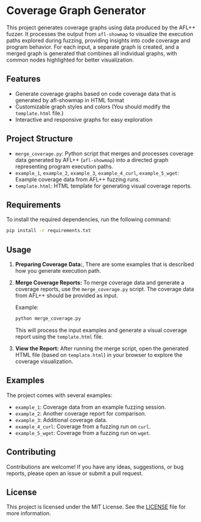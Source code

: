 # Coverage Graph Generator

This project generates coverage graphs using data produced by the AFL++ fuzzer. It processes the output from `afl-showmap` to visualize the execution paths explored during fuzzing, providing insights into code coverage and program behavior. For each input, a separate graph is created, and a merged graph is generated that combines all individual graphs, with common nodes highlighted for better visualization.

## Features

- Generate coverage graphs based on code coverage data that is generated by afl-showmap in HTML format
- Customizable graph styles and colors (You should modify the `template.html` file.)
- Interactive and responsive graphs for easy exploration

## Project Structure

- `merge_coverage.py`: Python script that merges and processes coverage data generated by AFL++ (`afl-showmap`) into a directed graph representing program execution paths.
- `example_1`, `example_2`, `example_3`, `example_4_curl`, `example_5_wget`: Example coverage data from AFL++ fuzzing runs.
- `template.html`: HTML template for generating visual coverage reports.

## Requirements

To install the required dependencies, run the following command:

```bash
pip install -r requirements.txt
```

## Usage

1. **Preparing Coverage Data:**, There are some examples that is described how you generate execution path.
1. **Merge Coverage Reports:**
   To merge coverage data and generate a coverage reports, use the `merge_coverage.py` script. The coverage data from AFL++ should be provided as input.

   Example:

   ```bash
   python merge_coverage.py 
   ```

   This will process the input examples and generate a visual coverage report using the `template.html` file.

2. **View the Report:**
   After running the merge script, open the generated HTML file (based on `template.html`) in your browser to explore the coverage visualization.

## Examples

The project comes with several examples:

- `example_1`: Coverage data from an example fuzzing session.
- `example_2`: Another coverage report for comparison.
- `example_3`: Additional coverage data.
- `example_4_curl`: Coverage from a fuzzing run on `curl`.
- `example_5_wget`: Coverage from a fuzzing run on `wget`.

## Contributing

Contributions are welcome! If you have any ideas, suggestions, or bug reports, please open an issue or submit a pull request.

## License

This project is licensed under the MIT License. See the [LICENSE](LICENSE) file for more information.
